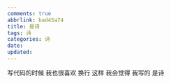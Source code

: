 ```yaml
---
comments: true
abbrlink: bad45a74
title: 是诗
tags: 诗
categories: 诗
date:
updated:
---
```

写代码的时候
我也很喜欢
换行
这样
我会觉得
我写的
是诗
